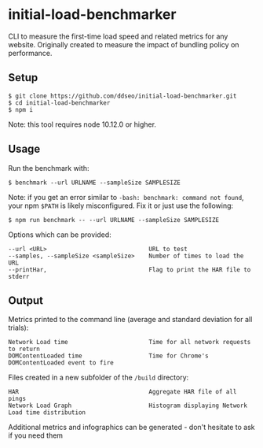 # initial-load-benchmarker
CLI to measure the first-time load speed and related metrics for any website. Originally created to measure the impact of bundling policy on performance.

## Setup
```
$ git clone https://github.com/ddseo/initial-load-benchmarker.git
$ cd initial-load-benchmarker
$ npm i
```
Note: this tool requires node 10.12.0 or higher.

## Usage
Run the benchmark with:
```
$ benchmark --url URLNAME --sampleSize SAMPLESIZE
```
Note: if you get an error similar to `-bash: benchmark: command not found`, your npm `$PATH` is likely misconfigured. Fix it or just use the following:
```
$ npm run benchmark -- --url URLNAME --sampleSize SAMPLESIZE
```
Options which can be provided:

    --url <URL>                             URL to test
    --samples, --sampleSize <sampleSize>    Number of times to load the URL
    --printHar,                             Flag to print the HAR file to stderr
    
    
## Output
Metrics printed to the command line (average and standard deviation for all trials):

    Network Load time                       Time for all network requests to return
    DOMContentLoaded time                   Time for Chrome's DOMContentLoaded event to fire
    
Files created in a new subfolder of the `/build` directory:

    HAR                                     Aggregate HAR file of all pings
    Network Load Graph                      Histogram displaying Network Load time distribution

Additional metrics and infographics can be generated - don't hesitate to ask if you need them
